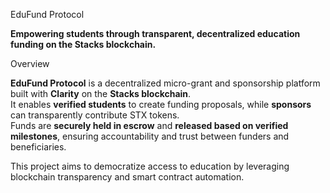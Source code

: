  EduFund Protocol

**Empowering students through transparent, decentralized education funding on the Stacks blockchain.**

Overview

**EduFund Protocol** is a decentralized micro-grant and sponsorship platform built with **Clarity** on the **Stacks blockchain**.  
It enables **verified students** to create funding proposals, while **sponsors** can transparently contribute STX tokens.  
Funds are **securely held in escrow** and **released based on verified milestones**, ensuring accountability and trust between funders and beneficiaries.

This project aims to democratize access to education by leveraging blockchain transparency and smart contract automation.
